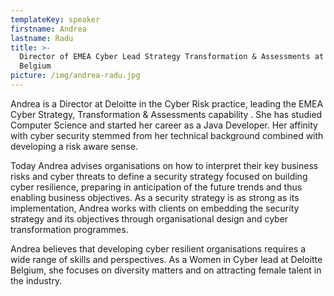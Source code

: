 ```yaml
---
templateKey: speaker
firstname: Andrea
lastname: Radu
title: >-
  Director of EMEA Cyber Lead Strategy Transformation & Assessments at Deloitte,
  Belgium
picture: /img/andrea-radu.jpg
---
```

Andrea is a Director at Deloitte in the Cyber Risk practice, leading the EMEA Cyber Strategy, Transformation & Assessments capability . She has studied Computer Science and started her career as a Java Developer. Her affinity with cyber security stemmed from her technical background combined with developing a risk aware sense. 

Today Andrea advises organisations on how to interpret their key business risks and cyber threats to define a security strategy focused on building cyber resilience, preparing in anticipation of the future trends and thus enabling business objectives. As a security strategy is as strong as its implementation, Andrea works with clients on embedding the security strategy and its objectives through organisational design and cyber transformation programmes.

Andrea believes that developing cyber resilient organisations requires a wide range of skills and perspectives. As a  Women in Cyber lead  at Deloitte Belgium, she focuses on diversity matters and on attracting female talent in the industry.
